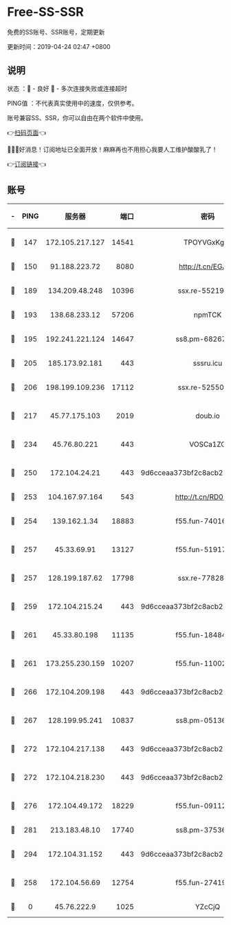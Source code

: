 # Free-SS-SSR

免费的SS账号、SSR账号，定期更新

更新时间：2019-04-24 02:47 +0800

## 说明

状态     ：🙂 - 良好 🙁 - 多次连接失败或连接超时

PING值   ：不代表真实使用中的速度，仅供参考。

账号兼容SS、SSR，你可以自由在两个软件中使用。

👉[扫码页面](https://liesauer.github.io/Free-SS-SSR/)👈

🎉🎉🎉好消息！订阅地址已全面开放！麻麻再也不用担心我要人工维护酸酸乳了！

👉[订阅链接](https://www.liesauer.net/yogurt/subscribe?ACCESS_TOKEN=DAYxR3mMaZAsaqUb)👈

## 账号

|-|PING|服务器|端口|密码|加密方式|区域|
|:----:|:----:|:-----:|-----:|:----:|:----:|:----:|
|🙂|147|172.105.217.127|14541|TPOYVGxKglpi|aes-256-cfb|JP|
|🙂|150|91.188.223.72|8080|http://t.cn/EGJIyrl|rc4-md5|RU|
|🙂|189|134.209.48.248|10396|ssx.re-55219751|aes-256-cfb|US|
|🙂|193|138.68.233.12|57206|npmTCK|rc4-md5|US|
|🙂|195|192.241.221.124|14647|ss8.pm-68267286|aes-256-cfb|US|
|🙂|205|185.173.92.181|443|sssru.icu|rc4-md5|RU|
|🙂|206|198.199.109.236|17112|ssx.re-52550724|aes-256-cfb|US|
|🙂|217|45.77.175.103|2019|doub.io|aes-128-ctr|SG|
|🙂|234|45.76.80.221|443|VOSCa1ZG|aes-256-cfb|DE|
|🙂|250|172.104.24.21|443|9d6cceaa373bf2c8acb22e60b6a58be6|aes-256-cfb|US|
|🙂|253|104.167.97.164|543|http://t.cn/RD0D7sx|rc4-md5|CA|
|🙂|254|139.162.1.34|18883|f55.fun-74016666|aes-256-cfb|SG|
|🙂|257|45.33.69.91|13127|f55.fun-51917148|aes-256-cfb|US|
|🙂|257|128.199.187.62|17798|ssx.re-77828825|aes-256-cfb|SG|
|🙂|259|172.104.215.24|443|9d6cceaa373bf2c8acb22e60b6a58be6|aes-256-cfb|US|
|🙂|261|45.33.80.198|11135|f55.fun-18484831|aes-256-cfb|US|
|🙂|261|173.255.230.159|10207|f55.fun-11002596|aes-256-cfb|US|
|🙂|266|172.104.209.198|443|9d6cceaa373bf2c8acb22e60b6a58be6|aes-256-cfb|US|
|🙂|267|128.199.95.241|10837|ss8.pm-05136377|aes-256-cfb|SG|
|🙂|272|172.104.217.138|443|9d6cceaa373bf2c8acb22e60b6a58be6|aes-256-cfb|US|
|🙂|272|172.104.218.230|443|9d6cceaa373bf2c8acb22e60b6a58be6|aes-256-cfb|US|
|🙂|276|172.104.49.172|18229|f55.fun-09112326|aes-256-cfb|SG|
|🙂|281|213.183.48.10|17740|ss8.pm-37536605|rc4-md5|RU|
|🙂|294|172.104.31.152|443|9d6cceaa373bf2c8acb22e60b6a58be6|aes-256-cfb|US|
|🙂|258|172.104.56.69|12754|f55.fun-27419947|aes-256-cfb|SG|
|🙁|0|45.76.222.9|1025|YZcCjQ|rc4-md5|JP|
